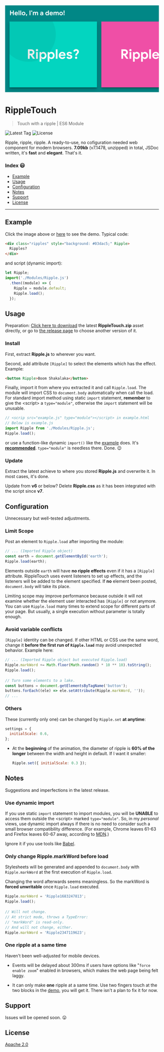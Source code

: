 [![Main Photo](./Photo.png)][Demo]

# RippleTouch

> Touch with a ripple | ES6 Module

![Latest Tag](https://img.shields.io/github/tag-date/PaperFlu/RippleTouch.svg) ![License](https://img.shields.io/github/license/PaperFlu/RippleTouch.svg)

Ripple, ripple, ripple. A ready-to-use, no cofiguration needed web component for modern browsers. **7.09kb** (v7.1478, unzipped) in total, JSDoc written, it's **fast** and **elegant**. That's it.

### Index 😃

- [Example](#example)
- [Usage](#usage)
- [Configuration](#configuration)
- [Notes](#notes)
- [Support](#support)
- [License](#license)

---

## Example

Click the image above or [here][Demo] to see the demo. Typical code:

```html
<div class="ripples" style="background: #03dac5;" Ripple>
  Ripples?
</div>
```

and script (dynamic import):

```javascript
let Ripple;
import('./Modules/Ripple.js')
  .then((module) => {
    Ripple = module.default;
    Ripple.load();
  });
```

## Usage

Preparation: [Click here to download](https://github.com/PaperFlu/RippleTouch/releases/latest/download/RippleTouch.zip) the latest **RippleTouch.zip** asset directly, or go to [the release page](https://github.com/PaperFlu/RippleTouch/releases) to choose another version of it.

### Install

First, extract **Ripple.js** to wherever you want.

Second, add attribute `[Ripple]` to select the elements which has the effect. Example:

```html
<button Ripple>Boom Shakalaka</button>
```

Finally, import it from where you extracted it and call `Ripple.load`. The module will import CSS to `document.body` automatically when call the load. For standard import method using static `import` statement, **remember** to give the \<script\> a `type="module"`, otherwise the `import` statement will be unusable.

```javascript
// <scrip src="example.js" type="module"></script> in example.html
// Below is example.js
import Ripple from './Modules/Ripple.js';
Ripple.load();
```

or use a function-like dynamic `import()` like the [example](#example) does. It's **[recommended](#use-dynamic-import)**. `type="module"` is needless there. Done. 😉

### Update

Extract the latest achieve to where you stored **Ripple.js** and overwrite it. In most cases, it's done.

Update from **v6** or below? Delete **Ripple.css** as it has been integrated with the script since **v7**.

## Configuration

Unnecessary but well-tested adjustments.

### Limit Scope

Post an element to `Ripple.load` after importing the module:

```javascript
// ... (Imported Ripple object)
const earth = document.getElementById('earth');
Ripple.load(earth);
```

Elements outside `earth` will have **no ripple effects** even if it has a `[Ripple]` attribute. RippleTouch uses event listeners to set up effects, and the listeners will be added to the element specified. If **no** element been posted, `document.body` will take its place.

Limiting scope may improve performance because outside it will not examine whether the element user interacted has `[Ripple]` or not anymore. You can use `Ripple.load` many times to extend scope for different parts of your page. But usually, a single execution without parameter is totally enough.

### Avoid variable conflicts

`[Ripple]` identity can be changed. If other HTML or CSS use the same word, change it **before the first run of `Ripple.load`** may avoid unexpected behavior. Example here:

```javascript
// ... (Imported Ripple object but executed Ripple.load)
Ripple.markWord += Math.floor(Math.random() * 10 ** 10).toString();
Ripple.load();

// Turn some elements to a lake.
const buttons = document.getElementsByTagName('button');
buttons.forEach((ele) => ele.setAttribute(Ripple.markWord, ''));
// ...
```

### Others

These (currently only one) can be changed by `Ripple.set` **at anytime**:

```javascript
settings = {
  initialScale: 0.6,
};
```

-   At the **beginning** of the animation, the diameter of ripple is **60% of the longer** between the width and height in default. If I want it smaller:
    ```javascript
    Ripple.set({ initialScale: 0.3 });
    ```

## Notes

Suggestions and imperfections in the latest release.

### Use dynamic import

If you use static `import` statement to import modules, you will be **UNABLE** to access them outside the \<script\> marked `type="module"`. So, in my *personal* views, use dynamic import always if there is no need to consider such a small browser compatibility difference. (For example, Chrome leaves 61-63 and Firefox leaves 60-67 away, according to [MDN](https://developer.mozilla.org/en-US/docs/Web/JavaScript/Reference/Statements/import#Browser_compatibility).)

Ignore it if you use tools like [Babel](https://babeljs.io).

### Only change Ripple.markWord before load

Stylesheets will be generated and appended to `document.body` with `Ripple.markWord` at the first execution of `Ripple.load`.

Changing the word afterwards seems meaningless. So the markWord is **forced unwritable** once `Ripple.load` executed.

```javascript
Ripple.markWord = 'Ripple1683247813';
Ripple.load();

// Will not change.
// At strict mode, throws a TypeError:
// "markWord" is read-only.
// And will not change, either.
Ripple.markWord = 'Ripple2347119623';
```

### One ripple at a same time

Haven't been well-adjusted for mobile devices.

- Events will be delayed about 300ms if users have options like "`force enable zoom`" enabled in browsers, which makes the web page being felt laggy.

- It can only make **one** ripple at a same time. Use two fingers touch at the two blocks in the [demo][Demo], you will get it. There isn't a plan to fix it for now.

## Support

Issues will be opened soon. 😛

## License

[Apache 2.0](http://www.apache.org/licenses/LICENSE-2.0)

[Demo]: https://paperflu.github.io/RippleTouch